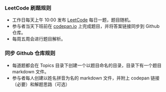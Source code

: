 ### LeetCode 刷题规则

- 工作日每天上午 10:00 发布 [LeetCode](https://leetcode-cn.com/problemset/all/) 每日一题，题目随机。
- 参与者当天下班前在 [codepan.io](https://codepen.io/) 上完成题目，并将答案链接同步到 Github 仓库。
- 每周五周会进行题目解析。

### 同步 Github 仓库规则
- 每道题都会在 Topics 目录下创建一个以题目命名的目录，目录下有一个题目 markdown 文件。
- 参与者每人创建以姓名拼音为名的 markdown 文件，并附上 codepan 链接（必要）和解题思路（可选）
